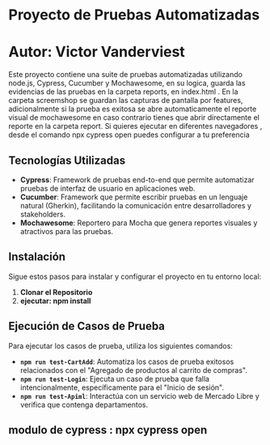 # Proyecto de Pruebas Automatizadas
# Autor: Victor Vanderviest

Este proyecto contiene una suite de pruebas automatizadas utilizando node.js, Cypress, Cucumber y Mochawesome, en su logica, guarda las evidencias de las pruebas en la carpeta reports, en index.html . En la carpeta screemshop se guardan las capturas de pantalla por features, adicionalmente si la prueba es exitosa se abre automaticamente el reporte visual de mochawesome en caso contrario tienes que abrir directamente el reporte en la carpeta report.
Si quieres ejecutar en diferentes navegadores , desde el comando npx cypress open puedes configurar a tu preferencia 

## Tecnologías Utilizadas

- **Cypress**: Framework de pruebas end-to-end que permite automatizar pruebas de interfaz de usuario en aplicaciones web.
- **Cucumber**: Framework que permite escribir pruebas en un lenguaje natural (Gherkin), facilitando la comunicación entre desarrolladores y stakeholders.
- **Mochawesome**: Reportero para Mocha que genera reportes visuales y atractivos para las pruebas.

## Instalación

Sigue estos pasos para instalar y configurar el proyecto en tu entorno local:

1. **Clonar el Repositorio**
2. **ejecutar: npm install**

## Ejecución de Casos de Prueba

Para ejecutar los casos de prueba, utiliza los siguientes comandos:

- **`npm run test-CartAdd`**: Automatiza los casos de prueba exitosos relacionados con el "Agregado de productos al carrito de compras".
- **`npm run test-Login`**: Ejecuta un caso de prueba que falla intencionalmente, específicamente para el "Inicio de sesión".
- **`npm run test-Apiml`**: Interactúa con un servicio web de Mercado Libre y verifica que contenga departamentos.

## **modulo de cypress : npx cypress open**

